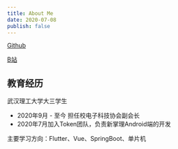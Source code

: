 ```yaml
---
title: About Me
date: 2020-07-08
publish: false
---
```


[Github](https://github.com/kcqnly)

[B站](https://space.bilibili.com/44799291)

## 教育经历

武汉理工大学大三学生

- 2020年9月 - 至今 担任校电子科技协会副会长
- 2020年7月加入Token团队，负责新掌理Android端的开发

主要学习方向：Flutter、Vue、SpringBoot、单片机
